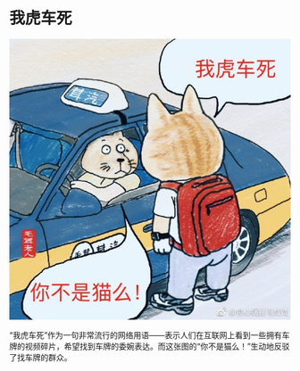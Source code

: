# 我虎车死

![the_cat_open_the_car](/the_cat_open_the_car/cat_or_tiger.jpg)

“我虎车死”作为一句非常流行的网络用语——表示人们在互联网上看到一些拥有车牌的视频碎片，希望找到车牌的委婉表达。而这张图的“你不是猫么！”生动地反驳了找车牌的群众。
